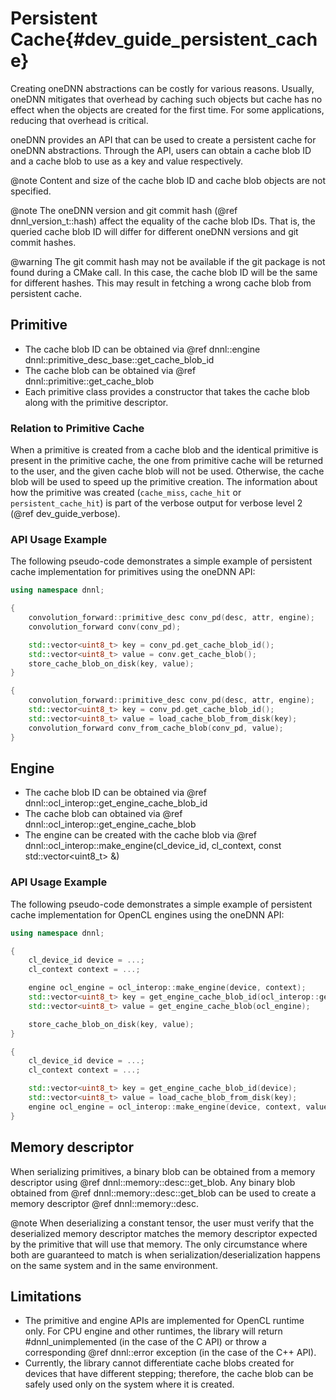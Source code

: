 Persistent Cache{#dev_guide_persistent_cache}
===========================================================

Creating oneDNN abstractions can be costly for various reasons.
Usually, oneDNN mitigates that overhead by caching such objects but
cache has no effect when the objects are created for the first time.
For some applications, reducing that overhead is critical.

oneDNN provides an API that can be used to create a persistent cache for
oneDNN abstractions. Through the API, users can obtain a cache blob ID
and a cache blob to use as a key and value respectively.

@note
Content and size of the cache blob ID and cache blob objects are not specified.

@note
The oneDNN version and git commit hash (@ref dnnl_version_t::hash) affect the equality
of the cache blob IDs. That is, the queried cache blob ID will differ
for different oneDNN versions and git commit hashes.

@warning
The git commit hash may not be available if the git package is not found during
a CMake call. In this case, the cache blob ID will be the same for different
hashes. This may result in fetching a wrong cache blob from persistent cache.


## Primitive

* The cache blob ID can be obtained via @ref dnnl::engine dnnl::primitive_desc_base::get_cache_blob_id
* The cache blob can be obtained via @ref dnnl::primitive::get_cache_blob
* Each primitive class provides a constructor that takes the cache blob along
with the primitive descriptor.


### Relation to Primitive Cache
When a primitive is created from a cache blob and the identical
primitive is present in the primitive cache, the one from primitive cache will
be returned to the user, and the given cache blob will not be used. Otherwise,
the cache blob will be used to speed up the primitive creation. The information
about how the primitive was created (`cache_miss`, `cache_hit` or
`persistent_cache_hit`) is part of the verbose output for verbose level 2
(@ref dev_guide_verbose).

### API Usage Example

The following pseudo-code demonstrates a simple example of persistent cache
implementation for primitives using the oneDNN API:

~~~cpp
using namespace dnnl;

{
    convolution_forward::primitive_desc conv_pd(desc, attr, engine);
    convolution_forward conv(conv_pd);

    std::vector<uint8_t> key = conv_pd.get_cache_blob_id();
    std::vector<uint8_t> value = conv.get_cache_blob();
    store_cache_blob_on_disk(key, value);
}

{
    convolution_forward::primitive_desc conv_pd(desc, attr, engine);
    std::vector<uint8_t> key = conv_pd.get_cache_blob_id();
    std::vector<uint8_t> value = load_cache_blob_from_disk(key);
    convolution_forward conv_from_cache_blob(conv_pd, value);
}
~~~

## Engine

* The cache blob ID can be obtained via @ref dnnl::ocl_interop::get_engine_cache_blob_id
* The cache blob can obtained via @ref dnnl::ocl_interop::get_engine_cache_blob
* The engine can be created with the cache blob via @ref dnnl::ocl_interop::make_engine(cl_device_id, cl_context, const std::vector<uint8_t> &)

### API Usage Example

The following pseudo-code demonstrates a simple example of persistent cache
implementation for OpenCL engines using the oneDNN API:

~~~cpp
using namespace dnnl;

{
    cl_device_id device = ...;
    cl_context context = ...;

    engine ocl_engine = ocl_interop::make_engine(device, context);
    std::vector<uint8_t> key = get_engine_cache_blob_id(ocl_interop::get_device(ocl_engine));
    std::vector<uint8_t> value = get_engine_cache_blob(ocl_engine);

    store_cache_blob_on_disk(key, value);
}

{
    cl_device_id device = ...;
    cl_context context = ...;

    std::vector<uint8_t> key = get_engine_cache_blob_id(device);
    std::vector<uint8_t> value = load_cache_blob_from_disk(key);
    engine ocl_engine = ocl_interop::make_engine(device, context, value);
}
~~~

## Memory descriptor

When serializing primitives, a binary blob can be obtained from a
memory descriptor using @ref dnnl::memory::desc::get_blob. Any binary
blob obtained from @ref dnnl::memory::desc::get_blob can be used to
create a memory descriptor @ref dnnl::memory::desc.

@note
When deserializing a constant tensor, the user must verify that the deserialized memory descriptor matches the memory
descriptor expected by the primitive that will use that memory. The
only circumstance where both are guaranteed to match is when
serialization/deserialization happens on the same system and in the same
environment.



## Limitations

* The primitive and engine APIs are implemented for OpenCL runtime
only. For CPU engine and other runtimes, the library will return
#dnnl_unimplemented (in the case of the C API) or throw a corresponding
@ref dnnl::error exception (in the case of the C++ API).
* Currently, the library cannot differentiate cache blobs created for devices
that have different stepping; therefore, the cache blob can be safely used only
on the system where it is created.
